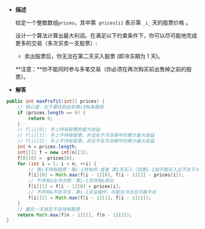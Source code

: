 
-  **描述**

	给定一个整数数组`prices`，其中第  `prices[i]` 表示第 `_i_` 天的股票价格 。​
	
	设计一个算法计算出最大利润。在满足以下约束条件下，你可以尽可能地完成更多的交易（多次买卖一支股票）:
	- 卖出股票后，你无法在第二天买入股票 (即冷冻期为 1 天)。
	
	**注意：**你不能同时参与多笔交易（你必须在再次购买前出售掉之前的股票）。


- **解答**

```java
public int maxProfit(int[] prices) {  
    // 核心是：在于要找到达到第i的N条路径  
    if (prices.length == 0) {  
        return 0;  
    }  
    // f[i][0]: 手上持有股票的最大收益  
    // f[i][1]: 手上不持有股票，并且处于冷冻期中的累计最大收益    
    // f[i][2]: 手上不持有股票，并且不在冷冻期中的累计最大收益    
    int n = prices.length;  
    int[][] f = new int[n][3];  
    f[0][0] = -prices[0];  
    for (int i = 1; i < n; ++i) {  
        // 第i天持有股票：第i-1持有的 或者 第i天买入（则第i-1就不能买入且不处于冷冻期）  
        f[i][0] = Math.max(f[i - 1][0], f[i - 1][2] - prices[i]);  
        // 不持有&在冷冻期：第i-1天持有&卖出  
        f[i][1] = f[i - 1][0] + prices[i];  
        // 不持有&不在冷冻：第i-1天没操作，可能在冷冻也可能不在  
        f[i][2] = Math.max(f[i - 1][1], f[i - 1][2]);  
    }  
    // 最后一天肯定不会持有股票  
    return Math.max(f[n - 1][1], f[n - 1][2]);  
}

```